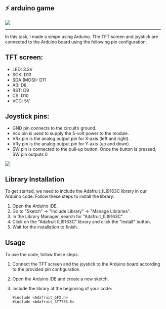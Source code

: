 
## ⚡ arduino game

![](https://imagizer.imageshack.com/img924/667/50ulqN.jpg)

---
In this task, i made a simpe using Arduino. The TFT screen and joystick are connected to the Arduino board using the following pin configuration:
## TFT screen:
- LED: 3.3V
- SCK: D13
- SDA (MOSI): D11
- A0: D8
- RST: D9
- CS: D10
- VCC: 5V

## Joystick pins: 
- GND pin connects to the circuit’s ground.
- Vcc pin is used to supply the 5-volt power to the module.
- VRx pin is the analog output pin for X-axis (left and right).
- VRy pin is the analog output pin for Y-axis (up and down).
- SW pin is connected to the pull-up button. Once the button is pressed, SW pin outputs 0

![](https://imagizer.imageshack.com/img924/783/VOiIcV.jpg)

## Library Installation

To get started, we need to include the Adafruit_ILI9163C library in our Arduino code. Follow these steps to install the library:

1. Open the Arduino IDE.
2. Go to "Sketch" -> "Include Library" -> "Manage Libraries".
3. In the Library Manager, search for "Adafruit_ILI9163C".
4. Click on the "Adafruit ILI9163C" library and click the "Install" button.
5. Wait for the installation to finish.

## Usage

To use the code, follow these steps:

1. Connect the TFT screen and the joystick to the Arduino board according to the provided pin configuration.
2. Open the Arduino IDE and create a new sketch.
3. Include the library at the beginning of your code:

   ```libaries
   #include <Adafruit_GFX.h>
   #include <Adafruit_ST7735.h>


